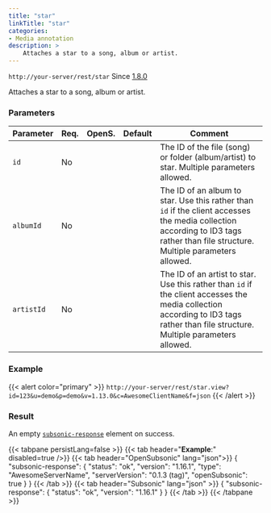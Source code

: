 ```yaml
---
title: "star"
linkTitle: "star"
categories:
- Media annotation
description: >
    Attaches a star to a song, album or artist.
---
```


`http://your-server/rest/star` Since [1.8.0](../../subsonic-versions)

Attaches a star to a song, album or artist.

### Parameters

| Parameter | Req. | OpenS. | Default | Comment |
| --- | --- | --- | --- | --- |
| `id` | No  |    |  | The ID of the file (song) or folder (album/artist) to star. Multiple parameters allowed. |
| `albumId` | No  |  |    | The ID of an album to star. Use this rather than `id` if the client accesses the media collection according to ID3 tags rather than file structure. Multiple parameters allowed. |
| `artistId` | No  | |     | The ID of an artist to star. Use this rather than `id` if the client accesses the media collection according to ID3 tags rather than file structure. Multiple parameters allowed. |

### Example

{{< alert color="primary" >}} `http://your-server/rest/star.view?id=123&u=demo&p=demo&v=1.13.0&c=AwesomeClientName&f=json` {{< /alert >}}

### Result

An empty [`subsonic-response`](../../responses/subsonic-response) element on success.

{{< tabpane persistLang=false >}}
{{< tab header="**Example**:" disabled=true />}}
{{< tab header="OpenSubsonic" lang="json">}}
{
  "subsonic-response": {
    "status": "ok",
    "version": "1.16.1",
    "type": "AwesomeServerName",
    "serverVersion": "0.1.3 (tag)",
    "openSubsonic": true
  }
}
{{< /tab >}}
{{< tab header="Subsonic" lang="json" >}}
{
  "subsonic-response": {
    "status": "ok",
    "version": "1.16.1"
  }
}
{{< /tab >}}
{{< /tabpane >}}
